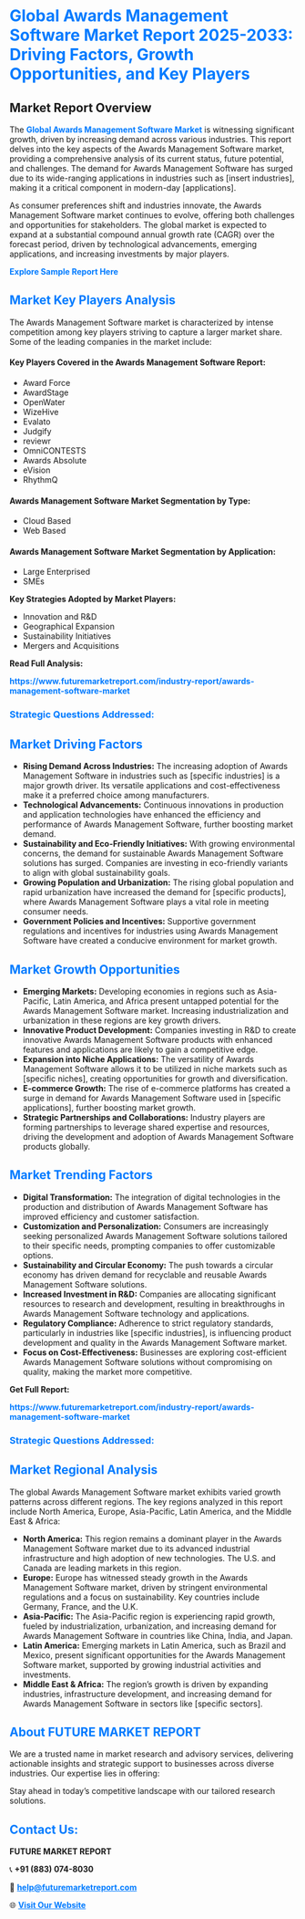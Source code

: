 <h1 style="color: #007BFF;">Global Awards Management Software Market Report 2025-2033: Driving Factors, Growth Opportunities, and Key Players</h1>

<section id="overview">
<h2>Market Report Overview</h2>
<p>The <a href="https://www.futuremarketreport.com/industry-report/awards-management-software-market" style="color: #007BFF; text-decoration: none;"><strong>Global Awards Management Software Market</strong></a> is witnessing significant growth, driven by increasing demand across various industries. This report delves into the key aspects of the Awards Management Software market, providing a comprehensive analysis of its current status, future potential, and challenges. The demand for Awards Management Software has surged due to its wide-ranging applications in industries such as [insert industries], making it a critical component in modern-day [applications].</p>
<p>As consumer preferences shift and industries innovate, the Awards Management Software market continues to evolve, offering both challenges and opportunities for stakeholders. The global market is expected to expand at a substantial compound annual growth rate (CAGR) over the forecast period, driven by technological advancements, emerging applications, and increasing investments by major players.</p>
</section>

<section id="overview">
<p><a href="https://www.futuremarketreport.com/request-sample/reportId=41034" style="color: #007BFF; text-decoration: none;"><strong>Explore Sample Report Here</strong></a></p>
</section>

<section id="key-players">
<h2 style="color: #007BFF;">Market Key Players Analysis</h2>
<p>The Awards Management Software market is characterized by intense competition among key players striving to capture a larger market share. Some of the leading companies in the market include:</p>
<h4>Key Players Covered in the Awards Management Software Report:</h4>
<ul><li>Award Force</li><li>AwardStage</li><li>OpenWater</li><li>WizeHive</li><li>Evalato</li><li>Judgify</li><li>reviewr</li><li>OmniCONTESTS</li><li>Awards Absolute</li><li>eVision</li><li>RhythmQ</li></ul>
<h4>Awards Management Software Market Segmentation by Type:</h4>
<ul><li>Cloud Based</li><li>Web Based</li></ul>

<h4>Awards Management Software Market Segmentation by Application:</h4>
<ul><li>Large Enterprised</li><li>SMEs</li></ul>
<p><strong>Key Strategies Adopted by Market Players:</strong></p>
<ul>
<li>Innovation and R&D</li>
<li>Geographical Expansion</li>
<li>Sustainability Initiatives</li>
<li>Mergers and Acquisitions</li>
</ul>
</section>

<section>
<p><strong>Read Full Analysis: </strong></p><a href="https://www.futuremarketreport.com/industry-report/awards-management-software-market" style="color: #007BFF; text-decoration: none;"><strong>https://www.futuremarketreport.com/industry-report/awards-management-software-market</strong></a>
<h3 style="color: #007BFF;">Strategic Questions Addressed:</h3>
</section>

<section id="driving-factors">
<h2 style="color: #007BFF;">Market Driving Factors</h2>
<ul>
<li><strong>Rising Demand Across Industries:</strong> The increasing adoption of Awards Management Software in industries such as [specific industries] is a major growth driver. Its versatile applications and cost-effectiveness make it a preferred choice among manufacturers.</li>
<li><strong>Technological Advancements:</strong> Continuous innovations in production and application technologies have enhanced the efficiency and performance of Awards Management Software, further boosting market demand.</li>
<li><strong>Sustainability and Eco-Friendly Initiatives:</strong> With growing environmental concerns, the demand for sustainable Awards Management Software solutions has surged. Companies are investing in eco-friendly variants to align with global sustainability goals.</li>
<li><strong>Growing Population and Urbanization:</strong> The rising global population and rapid urbanization have increased the demand for [specific products], where Awards Management Software plays a vital role in meeting consumer needs.</li>
<li><strong>Government Policies and Incentives:</strong> Supportive government regulations and incentives for industries using Awards Management Software have created a conducive environment for market growth.</li>
</ul>
</section>

<section id="growth-opportunities">
<h2 style="color: #007BFF;">Market Growth Opportunities</h2>
<ul>
<li><strong>Emerging Markets:</strong> Developing economies in regions such as Asia-Pacific, Latin America, and Africa present untapped potential for the Awards Management Software market. Increasing industrialization and urbanization in these regions are key growth drivers.</li>
<li><strong>Innovative Product Development:</strong> Companies investing in R&D to create innovative Awards Management Software products with enhanced features and applications are likely to gain a competitive edge.</li>
<li><strong>Expansion into Niche Applications:</strong> The versatility of Awards Management Software allows it to be utilized in niche markets such as [specific niches], creating opportunities for growth and diversification.</li>
<li><strong>E-commerce Growth:</strong> The rise of e-commerce platforms has created a surge in demand for Awards Management Software used in [specific applications], further boosting market growth.</li>
<li><strong>Strategic Partnerships and Collaborations:</strong> Industry players are forming partnerships to leverage shared expertise and resources, driving the development and adoption of Awards Management Software products globally.</li>
</ul>
</section>

<section id="trending-factors">
<h2 style="color: #007BFF;">Market Trending Factors</h2>
<ul>
<li><strong>Digital Transformation:</strong> The integration of digital technologies in the production and distribution of Awards Management Software has improved efficiency and customer satisfaction.</li>
<li><strong>Customization and Personalization:</strong> Consumers are increasingly seeking personalized Awards Management Software solutions tailored to their specific needs, prompting companies to offer customizable options.</li>
<li><strong>Sustainability and Circular Economy:</strong> The push towards a circular economy has driven demand for recyclable and reusable Awards Management Software solutions.</li>
<li><strong>Increased Investment in R&D:</strong> Companies are allocating significant resources to research and development, resulting in breakthroughs in Awards Management Software technology and applications.</li>
<li><strong>Regulatory Compliance:</strong> Adherence to strict regulatory standards, particularly in industries like [specific industries], is influencing product development and quality in the Awards Management Software market.</li>
<li><strong>Focus on Cost-Effectiveness:</strong> Businesses are exploring cost-efficient Awards Management Software solutions without compromising on quality, making the market more competitive.</li>
</ul>
</section>

<section>
<p><strong>Get Full Report: </strong></p><a href="https://www.futuremarketreport.com/industry-report/awards-management-software-market" style="color: #007BFF; text-decoration: none;"><strong>https://www.futuremarketreport.com/industry-report/awards-management-software-market</strong></a>
<h3 style="color: #007BFF;">Strategic Questions Addressed:</h3>
</section>


<section id="regional-analysis">
<h2 style="color: #007BFF;">Market Regional Analysis</h2>
<p>The global Awards Management Software market exhibits varied growth patterns across different regions. The key regions analyzed in this report include North America, Europe, Asia-Pacific, Latin America, and the Middle East & Africa:</p>
<ul>
<li><strong>North America:</strong> This region remains a dominant player in the Awards Management Software market due to its advanced industrial infrastructure and high adoption of new technologies. The U.S. and Canada are leading markets in this region.</li>
<li><strong>Europe:</strong> Europe has witnessed steady growth in the Awards Management Software market, driven by stringent environmental regulations and a focus on sustainability. Key countries include Germany, France, and the U.K.</li>
<li><strong>Asia-Pacific:</strong> The Asia-Pacific region is experiencing rapid growth, fueled by industrialization, urbanization, and increasing demand for Awards Management Software in countries like China, India, and Japan.</li>
<li><strong>Latin America:</strong> Emerging markets in Latin America, such as Brazil and Mexico, present significant opportunities for the Awards Management Software market, supported by growing industrial activities and investments.</li>
<li><strong>Middle East & Africa:</strong> The region’s growth is driven by expanding industries, infrastructure development, and increasing demand for Awards Management Software in sectors like [specific sectors].</li>
</ul>
</section>

<footer>
<h2 style="color: #007BFF;">About FUTURE MARKET REPORT</h2>
<p>We are a trusted name in market research and advisory services, delivering actionable insights and strategic support to businesses across diverse industries. Our expertise lies in offering:</p>

<p>Stay ahead in today’s competitive landscape with our tailored research solutions.</p>

<h2 style="color: #007BFF;">Contact Us:</h2>
<p><strong>FUTURE MARKET REPORT</strong></p>
<p>📞 <strong>+91 (883) 074-8030</strong></p>
<p>📧 <strong><a href="mailto:help@futuremarketreport.com" style="color: #007BFF;">help@futuremarketreport.com</a></strong></p>
<p>🌐 <strong><a href="https://www.futuremarketreport.com/" style="color: #007BFF;">Visit Our Website</a></strong></p>
</footer>